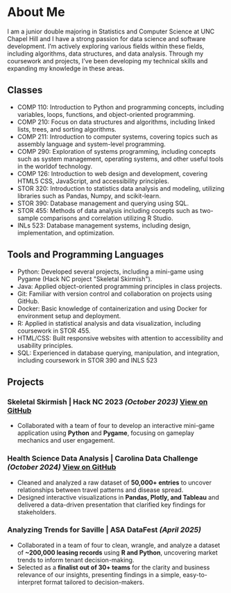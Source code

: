 # About Me
I am a junior double majoring in Statistics and Computer Science at UNC Chapel Hill and I have a strong passion for data science and software development. I’m actively exploring various fields within these fields, including algorithms, data structures, and data analysis. Through my coursework and projects, I’ve been developing my technical skills and expanding my knowledge in these areas.

## Classes
- COMP 110: Introduction to Python and programming concepts, including variables, loops, functions, and object-oriented programming.
- COMP 210: Focus on data structures and algorithms, including linked lists, trees, and sorting algorithms.
- COMP 211: Introduction to computer systems, covering topics such as assembly language and system-level programming.
- COMP 290: Exploration of systems programming, including concepts such as system management, operating systems, and other useful tools in the worldof technology.
- COMP 126: Introduction to web design and development, covering HTML5 CSS, JavaScript, and accessibility principles.
- STOR 320: Introduction to statistics data analysis and modeling, utilizing libraries such as Pandas, Numpy, and scikit-learn.
- STOR 390: Database management and querying using SQL.
- STOR 455: Methods of data analysis including cocepts such as two-sample comparisons and correlation utilizing R Studio.
- INLs 523: Database management systems, including design, implementation, and optimization.

## Tools and Programming Languages
- Python: Developed several projects, including a mini-game using Pygame (Hack NC project "Skeletal Skirmish"). 
- Java: Applied object-oriented programming principles in class projects.
- Git: Familiar with version control and collaboration on projects using GitHub.
- Docker: Basic knowledge of containerization and using Docker for environment setup and deployment.
- R: Applied in statistical analysis and data visualization, including coursework in STOR 455.
- HTML/CSS: Built responsive websites with attention to accessibility and usability principles.
- SQL: Experienced in database querying, manipulation, and integration, including coursework in STOR 390 and INLS 523

## Projects  

### Skeletal Skirmish | Hack NC 2023 *(October 2023)*    [View on GitHub](https://github.com/terryzg/Hackathon-Game)
- Collaborated with a team of four to develop an interactive mini-game application using **Python** and **Pygame**, focusing on gameplay mechanics and user engagement.

### Health Science Data Analysis | Carolina Data Challenge *(October 2024)*  [View on GitHub](https://github.com/terryzg/CDC-2024)
- Cleaned and analyzed a raw dataset of **50,000+ entries** to uncover relationships between travel patterns and disease spread.  
- Designed interactive visualizations in **Pandas, Plotly, and Tableau** and delivered a data-driven presentation that clarified key findings for stakeholders.  

### Analyzing Trends for Saville | ASA DataFest *(April 2025)*  
- Collaborated in a team of four to clean, wrangle, and analyze a dataset of **~200,000 leasing records** using **R and Python**, uncovering market trends to inform tenant decision-making.  
- Selected as a **finalist out of 30+ teams** for the clarity and business relevance of our insights, presenting findings in a simple, easy-to-interpret format tailored to decision-makers.   
